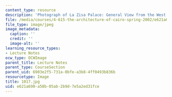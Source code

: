 ```yaml
---
content_type: resource
description: 'Photograph of La Zisa Palace: General View from the West.'
file: /media/courses/4-615-the-architecture-of-cairo-spring-2002/e621a690a50b05ab2b9d7e5a2ed31fce_1017.jpg
file_type: image/jpeg
image_metadata:
  caption: ''
  credit: ''
  image-alt: ''
learning_resource_types:
- Lecture Notes
ocw_type: OCWImage
parent_title: Lecture Notes
parent_type: CourseSection
parent_uid: 6903e2f5-731a-0bfe-a3b8-4ff0493b836b
resourcetype: Image
title: 1017.jpg
uid: e621a690-a50b-05ab-2b9d-7e5a2ed31fce
---
```

